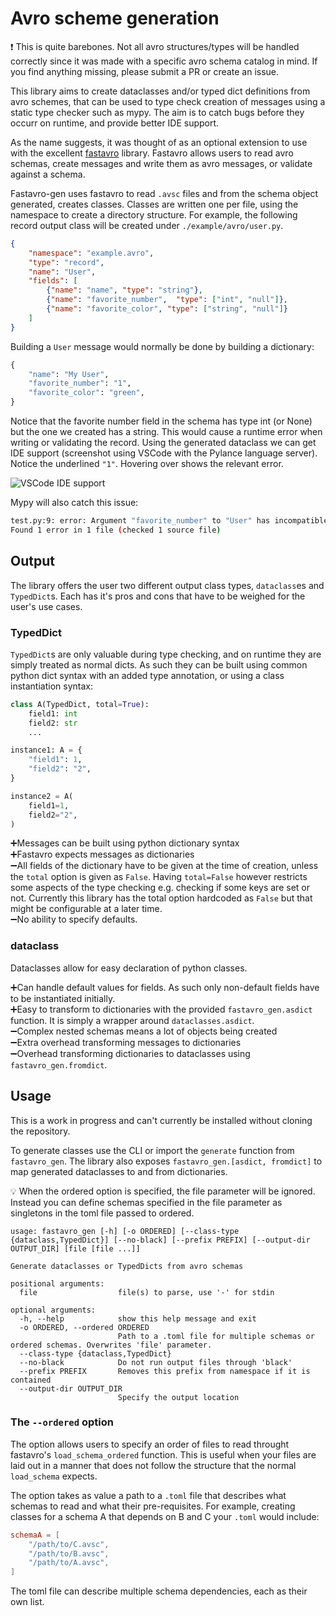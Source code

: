 # Avro scheme generation

:exclamation: This is quite barebones. Not all avro structures/types will be handled correctly since it was made with a specific avro schema catalog in mind. If you find anything missing, please submit a PR or create an issue.

This library aims to create dataclasses and/or typed dict definitions from avro schemes, that can be used to type check creation of messages using a static type checker such as mypy.
The aim is to catch bugs before they occurr on runtime, and provide better IDE support.

As the name suggests, it was thought of as an optional extension to use with the excellent [fastavro](github.com/fastavro/fastavro) library.
Fastavro allows users to read avro schemas, create messages and write them as avro messages, or validate against a schema.

Fastavro-gen uses fastavro to read `.avsc` files and from the schema object generated, creates classes. Classes are written one per file, using the namespace to create a directory structure.
For example, the following record output class will be created under `./example/avro/user.py`.
```json
{
    "namespace": "example.avro",
    "type": "record",
    "name": "User",
    "fields": [
        {"name": "name", "type": "string"},
        {"name": "favorite_number",  "type": ["int", "null"]},
        {"name": "favorite_color", "type": ["string", "null"]}
    ]
}
```

Building a `User` message would normally be done by building a dictionary:
```python
{
    "name": "My User",
    "favorite_number": "1",
    "favorite_color": "green",
}
```
Notice that the favorite number field in the schema has type int (or None) but the one we created has a string. This would cause a runtime error when writing or validating the record.
Using the generated dataclass we can get IDE support (screenshot using VSCode with the Pylance language server). Notice the underlined `"1"`. Hovering over shows the relevant error.

![VSCode IDE support](docs/ide_support.png)

Mypy will also catch this issue:
```bash
test.py:9: error: Argument "favorite_number" to "User" has incompatible type "str"; expected "Optional[int]"
Found 1 error in 1 file (checked 1 source file)
```


## Output

The library offers the user two different output class types, `dataclass`es and `TypedDict`s.
Each has it's pros and cons that have to be weighed for the user's use cases.

### TypedDict
`TypedDict`s are only valuable during type checking, and on runtime they are simply treated as normal dicts. 
As such they can be built using common python dict syntax with an added type annotation, or using a class instantiation syntax:
```python
class A(TypedDict, total=True):
    field1: int
    field2: str
    ...

instance1: A = {
    "field1": 1,
    "field2": "2",
}

instance2 = A(
    field1=1,
    field2="2",
)
```
:heavy_plus_sign:Messages can be built using python dictionary syntax  
:heavy_plus_sign:Fastavro expects messages as dictionaries  
:heavy_minus_sign:All fields of the dictionary have to be given at the time of creation, unless the `total` option is given as `False`.
Having `total=False` however restricts some aspects of the type checking e.g. checking if some keys are set or not. 
Currently this library has the total option hardcoded as `False` but that might be configurable at a later time.  
:heavy_minus_sign:No ability to specify defaults.  

### dataclass
Dataclasses allow for easy declaration of python classes.

:heavy_plus_sign:Can handle default values for fields. As such only non-default fields have to be instantiated initially.  
:heavy_plus_sign:Easy to transform to dictionaries with the provided `fastavro_gen.asdict` function. It is simply a wrapper around `dataclasses.asdict`.  
:heavy_minus_sign:Complex nested schemas means a lot of objects being created  
:heavy_minus_sign:Extra overhead transforming messages to dictionaries  
:heavy_minus_sign:Overhead transforming dictionaries to dataclasses using `fastavro_gen.fromdict`.  


## Usage

This is a work in progress and can't currently be installed without cloning the repository. 

To generate classes use the CLI or import the `generate` function from `fastavro_gen`. The library also exposes `fastavro_gen.[asdict, fromdict]` to map generated dataclasses to and from dictionaries.

:bulb: When the ordered option is specified, the file parameter will be ignored. Instead you can define schemas specified in the file parameter as singletons in the toml file passed to ordered.

```
usage: fastavro_gen [-h] [-o ORDERED] [--class-type {dataclass,TypedDict}] [--no-black] [--prefix PREFIX] [--output-dir OUTPUT_DIR] [file [file ...]]

Generate dataclasses or TypedDicts from avro schemas

positional arguments:
  file                  file(s) to parse, use '-' for stdin

optional arguments:
  -h, --help            show this help message and exit
  -o ORDERED, --ordered ORDERED
                        Path to a .toml file for multiple schemas or ordered schemas. Overwrites 'file' parameter.
  --class-type {dataclass,TypedDict}
  --no-black            Do not run output files through 'black'
  --prefix PREFIX       Removes this prefix from namespace if it is contained
  --output-dir OUTPUT_DIR
                        Specify the output location
```

### The `--ordered` option
The option allows users to specify an order of files to read throught fastavro's `load_schema_ordered` function.
This is useful when your files are laid out in a manner that does not follow the structure that the normal `load_schema` expects.

The option takes as value a path to a `.toml` file that describes what schemas to read and what their pre-requisites.
For example, creating classes for a schema A that depends on B and C your `.toml` would include:
```toml
schemaA = [
    "/path/to/C.avsc",
    "/path/to/B.avsc",
    "/path/to/A.avsc",
]
```
The toml file can describe multiple schema dependencies, each as their own list.

